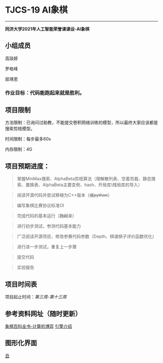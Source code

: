 # **TJCS-19 AI象棋**
---
**同济大学2021年人工智能荣誉课课设-AI象棋**


## 小组成员


高琰婷

罗格峰

屈靖恩


### 作业目标：**代码能跑起来就是胜利。**

## 项目限制

方法限制：已询问过助教，不能提交卷积网络训练的模型，所以最终大家应该都是搜索剪枝模型。

时间限制：每步最多60s

内存限制：4G


## 项目预期进度：

>掌握MinMax搜索、AlphaBeta剪枝算法（理解散列表、空着剪裁、静态搜索、置换表、AlphaBeta主要变例、hash、开局库\残局库的导入）

>阅读开源代码并尝试移植为C++版本（~~或python~~）

>编写象棋比赛协议标准OI

>完成代码的基本运行（~~跑起来~~）

>进行初步测试，参测代码基本能力

>广泛阅读开源项目，修改参赛代码参数（Depth、棋谱棋子评价函数优化）

>进行进一步测试，重复上一步骤

>提交代码

>实验报告

## 项目时间表

项目起止时间：*第三周-第十三周*

## 参考资料网址（随时更新）
 [象棋百科全书-计算机博弈](https://www.xqbase.com/computer.htm)
 [引擎介绍](https://www.techgrow.cn/posts/26ffa5e3.html)

## 图形化界面
 [丑](https://exp.newsmth.net/topic/ed55126a4bc9831c6b148f8c47800fad)
